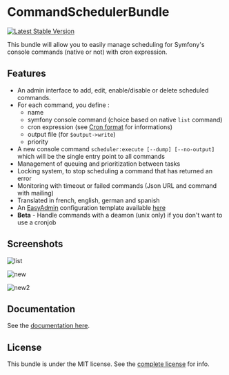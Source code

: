 CommandSchedulerBundle
======================

[![Latest Stable Version](https://poser.pugx.org/totalcrm/command-scheduler-bundle/v/stable)](https://packagist.org/packages/totalcrm/command-scheduler-bundle)

This bundle will allow you to easily manage scheduling for Symfony's console commands (native or not) with cron expression.

## Features

- An admin interface to add, edit, enable/disable or delete scheduled commands.
- For each command, you define : 
  - name
  - symfony console command (choice based on native `list` command)
  - cron expression (see [Cron format](http://en.wikipedia.org/wiki/Cron#Format) for informations)
  - output file (for `$output->write`)
  - priority
- A new console command `scheduler:execute [--dump] [--no-output]` which will be the single entry point to all commands
- Management of queuing and prioritization between tasks 
- Locking system, to stop scheduling a command that has returned an error
- Monitoring with timeout or failed commands (Json URL and command with mailing)
- Translated in french, english, german and spanish
- An [EasyAdmin](https://github.com/EasyCorp/EasyAdminBundle) configuration template available [here](Resources/doc/index.md#6---easyadmin-integration)
- **Beta** - Handle commands with a deamon (unix only) if you don't want to use a cronjob

## Screenshots
![list](Resources/doc/images/scheduled-list.png)

![new](Resources/doc/images/new-schedule.png)

![new2](Resources/doc/images/command-list.png)

## Documentation

See the [documentation here](Resources/doc/index.md).

## License

This bundle is under the MIT license. See the [complete license](LICENCE) for info.
